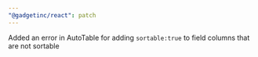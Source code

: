 ```yaml
---
"@gadgetinc/react": patch
---
```


Added an error in AutoTable for adding `sortable:true` to field columns that are not sortable
